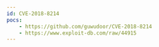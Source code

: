```yaml
---
id: CVE-2018-8214
pocs:
    - https://github.com/guwudoor/CVE-2018-8214
    - https://www.exploit-db.com/raw/44915
---
```


